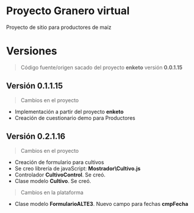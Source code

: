 # Proyecto Granero virtual

Proyecto de sitio para productores de maíz

# Versiones

> Código fuente/origen sacado del proyecto **enketo** versión **0.0.1.15**

## Versión 0.1.1.15

> Cambios en el proyecto

- Implementación a partir del proyecto **enketo**
- Creación de cuestionario demo para Productores

## Versión 0.2.1.16

> Cambios en el proyecto

- Creación de formulario para cultivos
- Se creo librería de javaScript: **Mostrador\Cultivo.js**
- Controlador **CultivoControl**. Se creó.
- Clase modelo **Cultivo**. Se creó.

> Cambios en la plataforma

- Clase modelo **FormularioALTE3**. Nuevo campo para fechas **cmpFecha**